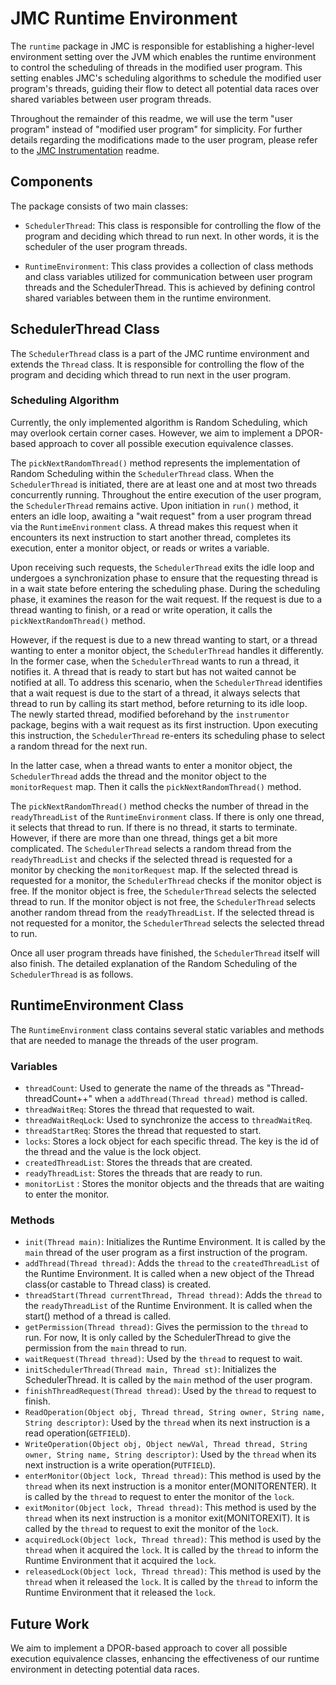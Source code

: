 
# JMC Runtime Environment

The `runtime` package in JMC is responsible for establishing a higher-level environment setting over the JVM which enables the runtime environment to control the scheduling of threads in the modified user program. This setting enables JMC's scheduling algorithms to schedule the modified user program's threads, guiding their flow to detect all potential data races over shared variables between user program threads.


Throughout the remainder of this readme, we will use the term "user program" instead of "modified user program" for simplicity. For further details regarding the modifications made to the user program, please refer to the [JMC Instrumentation](../instrumentor/instrumentor.md) readme.

## Components

The package consists of two main classes:

- `SchedulerThread`: This class is responsible for controlling the flow of the program and deciding which thread to run next.  In other words, it is the scheduler of the user program threads.

- `RuntimeEnvironment`: This class provides a collection of class methods and class variables utilized for communication between user program threads and the SchedulerThread. This is achieved by defining control shared variables between them in the runtime environment. 

## SchedulerThread Class

The `SchedulerThread` class is a part of the JMC runtime environment and extends the `Thread` class. It is responsible for controlling the flow of the program and deciding which thread to run next in the user program.

### Scheduling Algorithm

Currently, the only implemented algorithm is Random Scheduling, which may overlook certain corner cases. However, we aim to implement a DPOR-based approach to cover all possible execution equivalence classes.


The `pickNextRandomThread()` method represents the implementation of Random Scheduling within the `SchedulerThread` class. When the `SchedulerThread` is initiated, there are at least one and at most two threads concurrently running. Throughout the entire execution of the user program, the `SchedulerThread` remains active. Upon initiation in `run()` method, it enters an idle loop, awaiting a "wait request" from a user program thread via the `RuntimeEnvironment` class. A thread makes this request when it encounters its next instruction to start another thread, completes its execution, enter a monitor object, or reads or writes a variable.

Upon receiving such requests, the `SchedulerThread` exits the idle loop and undergoes a synchronization phase to ensure that the requesting thread is in a wait state before entering the scheduling phase. During the scheduling phase, it examines the reason for the wait request. If the request is due to a thread wanting to finish, or a read or write operation, it calls the `pickNextRandomThread()` method.

However, if the request is due to a new thread wanting to start, or a thread wanting to enter a monitor object,  the `SchedulerThread` handles it differently. In the former case, when the `SchedulerThread` wants to run a thread, it notifies it. A thread that is ready to start but has not waited cannot be notified at all. To address this scenario, when the `SchedulerThread` identifies that a wait request is due to the start of a thread, it always selects that thread to run by calling its start method, before returning to its idle loop. The newly started thread, modified beforehand by the `instrumentor` package, begins with a wait request as its first instruction. Upon executing this instruction, the `SchedulerThread` re-enters its scheduling phase to select a random thread for the next run.

In the latter case, when a thread wants to enter a monitor object, the `SchedulerThread` adds the thread and the monitor object to the `monitorRequest` map. Then it calls the `pickNextRandomThread()` method.

The `pickNextRandomThread()` method checks the number of thread in the `readyThreadList` of the `RuntimeEnvironment` class. If there is only one thread, it selects that thread to run. If there is no thread, it starts to terminate. However, if there are more than one thread, things get a bit more complicated. The `SchedulerThread` selects a random thread from the `readyThreadList` and checks if the selected thread is requested for a monitor by checking the `monitorRequest` map. If the selected thread is requested for a monitor, the `SchedulerThread` checks if the monitor object is free. If the monitor object is free, the `SchedulerThread` selects the selected thread to run. If the monitor object is not free, the `SchedulerThread` selects another random thread from the `readyThreadList`. If the selected thread is not requested for a monitor, the `SchedulerThread` selects the selected thread to run.

Once all user program threads have finished, the `SchedulerThread` itself will also finish. The detailed explanation of the Random Scheduling of the `SchedulerThread` is as follows.


## RuntimeEnvironment Class

The `RuntimeEnvironment` class contains several static variables and methods that are needed to manage the threads of the user program.

### Variables

- `threadCount`: Used to generate the name of the threads as "Thread-threadCount++" when a `addThread(Thread thread)` method is called.
- `threadWaitReq`: Stores the thread that requested to wait.
- `threadWaitReqLock`: Used to synchronize the access to `threadWaitReq`.
- `threadStartReq`: Stores the thread that requested to start.
- `locks`: Stores a lock object for each specific thread. The key is the id of the thread and the value is the lock object.
- `createdThreadList`: Stores the threads that are created.
- `readyThreadList`: Stores the threads that are ready to run.
- `monitorList` : Stores the monitor objects and the threads that are waiting to enter the monitor.

### Methods

- `init(Thread main)`: Initializes the Runtime Environment. It is called by the `main` thread of the user program as a first instruction of the program.
- `addThread(Thread thread)`: Adds the `thread` to the `createdThreadList` of the Runtime Environment. It is called when a new object of the Thread class(or castable to Thread class) is created.
- `threadStart(Thread currentThread, Thread thread)`: Adds the `thread` to the `readyThreadList` of the Runtime Environment. It is called when the start() method of a thread is called.
- `getPermission(Thread thread)`: Gives the permission to the `thread` to run. For now, It is only called by the SchedulerThread to give the permission from the `main` thread to run.
- `waitRequest(Thread thread)`: Used by the `thread` to request to wait.
- `initSchedulerThread(Thread main, Thread st)`: Initializes the SchedulerThread. It is called by the `main` method of the user program.
- `finishThreadRequest(Thread thread)`: Used by the `thread` to request to finish.
- `ReadOperation(Object obj, Thread thread, String owner, String name, String descriptor)`: Used by the `thread` when its next instruction is a read operation(`GETFIELD`).
- `WriteOperation(Object obj, Object newVal, Thread thread, String owner, String name, String descriptor)`: Used by the `thread` when its next instruction is a write operation(`PUTFIELD`).
- `enterMonitor(Object lock, Thread thread)`: This method is used by the `thread` when its next instruction is a monitor enter(MONITORENTER). It is called by the `thread` to request to enter the monitor of the `lock`.
- `exitMonitor(Object lock, Thread thread)`: This method is used by the `thread` when its next instruction is a monitor exit(MONITOREXIT). It is called by the `thread` to request to exit the monitor of the `lock`.
- `acquiredLock(Object lock, Thread thread)`: This method is used by the `thread` when it acquired the `lock`. It is called by the `thread` to inform the Runtime Environment that it acquired the `lock`.
- `releasedLock(Object lock, Thread thread)`: This method is used by the `thread` when it released the `lock`. It is called by the `thread` to inform the Runtime Environment that it released the `lock`.


## Future Work

We aim to implement a DPOR-based approach to cover all possible execution equivalence classes, enhancing the effectiveness of our runtime environment in detecting potential data races.